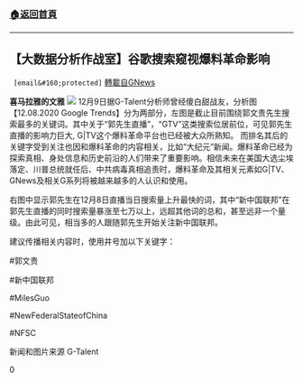###  [:house:返回首頁](https://github.com/ourhimalayas/txt)
---

## 【大数据分析作战室】谷歌搜索窥视爆料革命影响
` [email&#160;protected]` [轉載自GNews](https://gnews.org/zh-hans/630828/)

**喜马拉雅的文雅**
![]()![](https://gnews-media-offload.s3.amazonaws.com/wp-content/uploads/2020/12/09002430/1208%E9%83%AD%E5%85%88%E7%94%9F%E6%90%9C%E7%B4%A2.jpg)
12月9日据G-Talent分析师曾经傻白甜战友，分析图【12.08.2020 Google Trends】分为两部分，左图是截止目前围绕郭文贵先生搜索最多的关键词。其中关于“郭先生直播”，“GTV”这类搜索位居前位，可见郭先生直播的影响力巨大, G|TV这个爆料革命平台也已经被大众所熟知。 而排名其后的关键字受到关注也因和爆料革命的内容相关，比如“大纪元”新闻。爆料革命已经为探索真相、身处信息和历史前沿的人们带来了重要影响。相信未来在美国大选尘埃落定、川普总统就任后、中共病毒真相追责时，爆料革命及其相关元素如G|TV、GNews及相关G系列将被越来越多的人认识和使用。

右图中显示郭先生在12月8日直播当日搜索量上升最快的词，其中“新中国联邦”在郭先生直播的同时搜索量暴涨至七万以上，远超其他词的总和，甚至远非一个量级。由此可见，相当多的人跟随郭先生开始关注新中国联邦。

建议传播相关内容时，使用井号加以下关键字：

#郭文贵

#新中国联邦

#MilesGuo

#NewFederalStateofChina

#NFSC

新闻和图片来源 G-Talent

0
